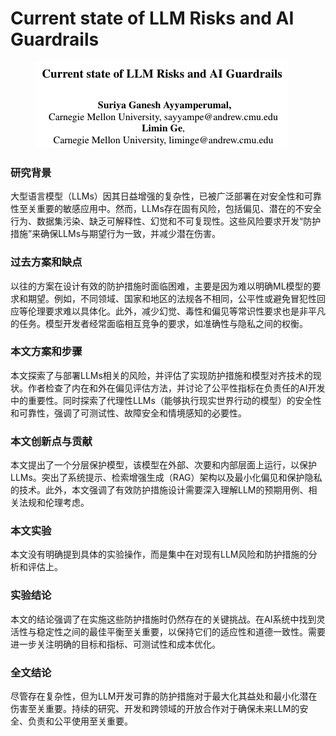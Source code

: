 # Current state of LLM Risks and AI Guardrails

<figure><img src="../.gitbook/assets/image (11).png" alt=""><figcaption></figcaption></figure>

### 研究背景

大型语言模型（LLMs）因其日益增强的复杂性，已被广泛部署在对安全性和可靠性至关重要的敏感应用中。然而，LLMs存在固有风险，包括偏见、潜在的不安全行为、数据集污染、缺乏可解释性、幻觉和不可复现性。这些风险要求开发“防护措施”来确保LLMs与期望行为一致，并减少潜在伤害。

### 过去方案和缺点

以往的方案在设计有效的防护措施时面临困难，主要是因为难以明确ML模型的要求和期望。例如，不同领域、国家和地区的法规各不相同，公平性或避免冒犯性回应等伦理要求难以具体化。此外，减少幻觉、毒性和偏见等常识性要求也是非平凡的任务。模型开发者经常面临相互竞争的要求，如准确性与隐私之间的权衡。

### 本文方案和步骤

本文探索了与部署LLMs相关的风险，并评估了实现防护措施和模型对齐技术的现状。作者检查了内在和外在偏见评估方法，并讨论了公平性指标在负责任的AI开发中的重要性。同时探索了代理性LLMs（能够执行现实世界行动的模型）的安全性和可靠性，强调了可测试性、故障安全和情境感知的必要性。

### 本文创新点与贡献

本文提出了一个分层保护模型，该模型在外部、次要和内部层面上运行，以保护LLMs。突出了系统提示、检索增强生成（RAG）架构以及最小化偏见和保护隐私的技术。此外，本文强调了有效防护措施设计需要深入理解LLM的预期用例、相关法规和伦理考虑。

### 本文实验

本文没有明确提到具体的实验操作，而是集中在对现有LLM风险和防护措施的分析和评估上。

### 实验结论

本文的结论强调了在实施这些防护措施时仍然存在的关键挑战。在AI系统中找到灵活性与稳定性之间的最佳平衡至关重要，以保持它们的适应性和道德一致性。需要进一步关注明确的目标和指标、可测试性和成本优化。

### 全文结论

尽管存在复杂性，但为LLM开发可靠的防护措施对于最大化其益处和最小化潜在伤害至关重要。持续的研究、开发和跨领域的开放合作对于确保未来LLM的安全、负责和公平使用至关重要。

